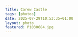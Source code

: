 ```yaml
---
Title: Carew Castle
tags: [photos]
date: 2025-07-29T10:53:35+01:00
layout: photo
featured: P1030684.jpg
---
```

